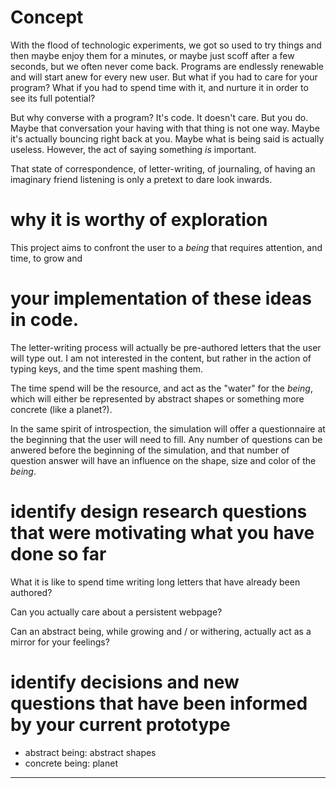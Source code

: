 


# Concept
With the flood of technologic experiments, we got so used to try things and then maybe enjoy them for a minutes, or maybe just scoff after a few seconds, but we often never come back. Programs are endlessly renewable and will start anew for every new user. But what if you had to care for your program? What if you had to spend time with it, and nurture it in order to see its full potential?

But why converse with a program? It's code. It doesn't care. But you do. Maybe that conversation your having with that thing is not one way. Maybe it's actually bouncing right back at you. Maybe what is being said is actually useless. However, the act of saying something _is_ important.

That state of correspondence, of letter-writing, of journaling, of having an imaginary friend listening is only a pretext to dare look inwards.

# why it is worthy of exploration
This project aims to confront the user to a _being_ that requires attention, and time, to grow and

# your implementation of these ideas in code.
The letter-writing process will actually be pre-authored letters that the user will type out. I am not interested in the content, but rather in the action of typing keys, and the time spent mashing them.

The time spend will be the resource, and act as the "water" for the _being_, which will either be represented by abstract shapes or something more concrete (like a planet?).

In the same spirit of introspection, the simulation will offer a questionnaire at the beginning that the user will need to fill. Any number of questions can be anwered before the beginning of the simulation, and that number of question answer will have an influence on the shape, size and color of the _being_.


# identify design research questions that were motivating what you have done so far
What it is like to spend time writing long letters that have already been authored?

Can you actually care about a persistent webpage?

Can an abstract being, while growing and / or withering, actually act as a mirror for your feelings?

# identify decisions and new questions that have been informed by your current prototype
* abstract being: abstract shapes
![]()
* concrete being: planet
![]()














***
